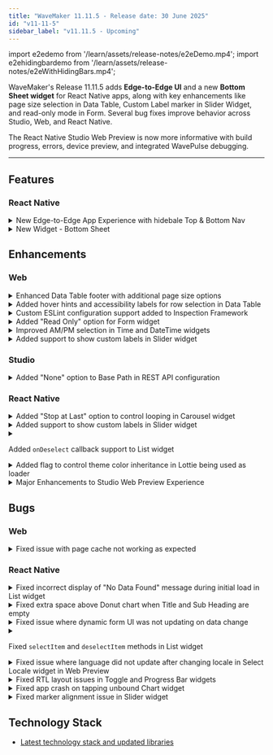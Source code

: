 ```yaml
---
title: "WaveMaker 11.11.5 - Release date: 30 June 2025"
id: "v11-11-5"
sidebar_label: "v11.11.5 - Upcoming"
---
```


import e2edemo from '/learn/assets/release-notes/e2eDemo.mp4';
import e2ehidingbardemo from '/learn/assets/release-notes/e2eWithHidingBars.mp4';

WaveMaker's Release 11.11.5 adds **Edge-to-Edge UI** and a new **Bottom Sheet widget** for React Native apps, along with key enhancements like page size selection in Data Table, Custom Label marker in Slider Widget, and read-only mode in Form. Several bug fixes improve behavior across Studio, Web, and React Native.

The React Native Studio Web Preview is now more informative with build progress, errors, device preview, and integrated WavePulse debugging.

---

## Features

### React Native

<details>
<summary>New Edge-to-Edge App Experience with hidebale Top & Bottom Nav</summary>

We’ve introduced a powerful new feature set to help you build **modern, immersive edge-to-edge mobile apps**. These capabilities are now configurable directly from Studio, providing a seamless developer experience.

#### Features Overview

#### Edge-to-Edge Apps
Enable full-screen UI experiences by extending app content beneath:
- The **Status Bar**
- The **Navigation Bar** (Android) / **Home Bar** (iOS)
- **Device-specific cutouts** like notches or camera holes

This enhances immersion and allows your app to utilize **100% of screen real estate**.

<video style={{width:300}} controls>
    <source src={e2edemo} />
</video>

#### Auto-Hide Navbars
Automatically hides the **Navigation Bar** and **Tab Bar** when users scroll down — giving content more room to breathe. As users scroll up, these bars **reappear** with a smooth transition.

<video style={{width:300}} controls>
    <source src={e2ehidingbardemo} />
</video>

💡 Benefits
- More usable screen space for content
- Modern visual behavior, consistent with native apps
- Enhanced user engagement and usability

These enhancements collectively aim to bring your app experience on par with modern design guidelines seen in popular native apps.

</details>

<details>
<summary>New Widget - Bottom Sheet</summary>

A new widget **Bottom Sheet** has been added for mobile apps. It provides a panel that slides up from the bottom of the screen to present additional content or actions — without navigating away from the current screen.

**Key Features:**

- **Tap Outside to Close**: Dismisses automatically when tapping outside the panel.
- **Swipe Down to Dismiss**: Allows intuitive gesture-based closing.
- **Swipe Up to Expand**: Expands to a configured height with an upward swipe.
- **Smooth Animations**: Provides fluid open/close transitions for a seamless user experience.

Bottom sheets are ideal for use cases like filters, media controls, map detail views, and quick user actions.

![Bottom Sheet Widget](/learn/assets/release-notes/bottomSheetDemo-11-11-5.gif)

</details>

## Enhancements

### Web

<details>
<summary>Enhanced Data Table footer with additional page size options</summary>

The Data Table widget footer has been enhanced to provide users with more control over pagination:

- **Items per Page**: Displays the selected page size (e.g., "3 items per page").
- **Current Page Range**: Shows the visible range and total number of records (e.g., "1–3 of 10").

![Enhanced Data Table Footer](/learn/assets/release-notes/datatable-pagination-enhancement-11-11-5.png)

To support this, two new options have been added in the **Advanced Settings** of the Data Table widget in Studio:

- **Allow Page Size Selection**: Enables or disables page size control.
- **Page Size Options**: Accepts comma-separated custom values (e.g., `3,7,10,20`) that populate the pagination dropdown, allowing users to choose how many items to display per page.

![Studio Config - Page Size Options](/learn/assets/release-notes/datatable-pagination-enhancement-studio-11-11-5.png)

</details>

<details>
<summary>Added hover hints and accessibility labels for row selection in Data Table</summary>

A new **hint** feature has been added to improve usability when selecting rows in the Data Table widget. When **Multiselect** or **Radio Column** row selection is enabled, users will now see a tooltip-style hint when hovering over the checkbox or radio button for each row.

To support this, four new properties have been introduced under **Advanced Settings** of the Data Table:

- If **Multiselect** is enabled:
  - **Multiselect Hint**: Text shown on hover.
  - **Multiselect Aria-label**: Accessibility label for screen readers.

- If **Radio Column** is enabled:
  - **Radio Column Hint**: Text shown on hover.
  - **Radio Column Aria-label**: Accessibility label for screen readers.

</details>

<details>
<summary>Custom ESLint configuration support added to Inspection Framework</summary>

The Inspection Framework now supports **custom ESLint configurations** via uploaded files, giving greater flexibility in enforcing coding standards.

#### How to Use

- Upload your custom ESLint configuration file named **`eslintrc.js`** to:
`src/main/webapp/resources/files`

- The file must export a valid ESLint config object using `module.exports`.

Example :
```js
const config = {
env: { browser: true },
extends: ["eslint:recommended"],
parserOptions: { ecmaVersion: 2020 },
plugins: ["your-plugin"],
rules: { /* your custom rules */ },
};

module.exports = config;
```
#### Plugin Dependencies
If your ESLint config uses custom plugins, upload an `override-package.json` to the same path:
`src/main/webapp/resources/files`
Example
```json
{
  "dependencies": {
    "eslint-plugin-regex": "1.10.0"
  }
}
```
This file will automatically be merged into the project’s default `package.json` to ensure the required plugins are installed.
</details> 

<details>
<summary>Added "Read Only" option for Form widget</summary>

A new **Read Only** property has been added to the **Form** widget. When enabled, it:

- Makes all form fields read-only
- Disables all action buttons within the form

This feature is useful for scenarios where the form should be displayed in a non-editable mode for review or approval flows.
</details>

<details>
<summary>Improved AM/PM selection in Time and DateTime widgets</summary>

Enhanced the **Time** and **DateTime** widgets by introducing **separate AM and PM buttons** for time selection.

Previously, a single toggle button was used to switch between AM and PM, which led to usability confusion. Now, users will see **two distinct buttons** — one for **AM** and one for **PM**. Selecting one will automatically deselect the other, offering a clearer and more intuitive time selection experience.
</details>

<details>
<summary>Added support to show custom labels in Slider widget</summary>

The **Slider** widget now supports displaying **custom labels** instead of only numeric values. This is useful for scenarios where predefined labels are more meaningful than numbers.

It also introduces **customizable label positioning**, allowing you to display labels either **above or below** the slider.

![Slider Widget with Labels](/learn/assets/release-notes/slider-label-11-11-5.jpg)

Two new properties have been added:

- **Showmarkers**: When enabled, displays labels instead of numbers along the slider.
- **Marker Text**: Accepts custom labels.

> Note: The length of the Marker Text array must match the number of steps in the slider.

</details>


### Studio

<details>
<summary>Added "None" option to Base Path in REST API configuration</summary>

Enhanced the **REST API configuration** by introducing a **"None"** option in the **Base Path** dropdown. 

This allows users to configure an API **without** automatically prefixing it with any predefined base path, offering greater flexibility.
![Rest API](/learn/assets/release-notes/rest-api-11-11-5.png)

</details>

### React Native

<details>
<summary>Added "Stop at Last" option to control looping in Carousel widget</summary>

A new property **`stopatlast`** has been added to the **Carousel** widget. When enabled, the carousel **stops at the last slide** instead of looping back to the first one.

By default, this property is disabled.
</details>

<details>
<summary>Added support to show custom labels in Slider widget</summary>

The **Slider** widget now supports displaying **custom labels** instead of only numeric values. This is useful for scenarios where predefined labels are more meaningful than numbers.

It also introduces **customizable label positioning**, allowing you to display labels either **above or below** the slider.

![Slider Widget with Labels](/learn/assets/release-notes/slider-label-11-11-5.jpg)

A new properties have been added:

- **Marker Text**: Accepts custom labels.

> `Showmarkers` must be enabled to displays labels instead of numbers along the slider.

> Note: The length of the Marker Text array must match the number of steps in the slider.

</details>

<details>
<summary>

Added `onDeselect` callback support to List widget

</summary>

**`onDeselect`** event has been added to the **List widget** in Studio. This callback is triggered whenever an item in the list is **deselected**, allowing developers to handle custom logic during item deselection.
</details>

<details>
<summary>Added flag to control theme color inheritance in Lottie being used as loader</summary>

By default, when a **Lottie animation** is used as loader in app, it inherits **shades of primary color** from the app’s theme.

A new flag **`inheritThemePrimary`** has been introduced to customize this behavior. To **disable** theme-based color inheritance, set the following in `wm_rn_config.json`:

```json
"preferences": {
  "appLoader": {
    "inheritThemePrimary": false
  }
}
```
This gives developers greater control over the appearance of the Lottie being used as loader.

</details>

<details>
<summary>Major Enhancements to Studio Web Preview Experience</summary>

We’ve significantly upgraded the **Studio Web Preview** experience to streamline development and enable faster debugging.

### Key Enhancements

---

#### Build Progress Indicators

- Provides **visual step-by-step indicators** during the build process  
- Displays the **number of completed steps** and **time taken** for each step, offering better visibility into loading progress

![Preview - Build Progress Indicators](/learn/assets/release-notes/previewSteps.png)

---

#### Improved Error Display in Preview

- Build errors now appear **directly within the preview panel**, removing the need to manually check Studio logs
- Error messages are **descriptive and contextual**, clearly indicating the **stage**, **file location**, and **line number** where the issue occurred

![Improved Error Display in Preview](/learn/assets/release-notes/previewError.png)

---

#### Enhanced Device Preview & Layout Testing

- Preview now supports a **broader range of devices**, including popular **phones** and **tablets**
- Easily switch between **portrait** and **landscape** modes to validate responsiveness
- Adjustable **zoom controls (20% to 200%)** for fine-tuning layouts across various screen sizes

![Preview - Enhanced Device Preview & Layout Testing](/learn/assets/release-notes/previewSuccess.png)

#### WavePulse Integration

- Integrated runtime debugging inside Studio Preview:
  - Console logs
  - Network activity
  - UI element tree with properties and applied styles

---

### Before vs After

| Before                  | After                                |
|-------------------------|---------------------------------------|
| Generic spinner only    | Visual step-by-step loader            |
| Blank screen on error   | Error display with exact failure step |
| No inbuilt debugging tools | WavePulse is now integrated into web preview |

---

These upgrades make Studio Preview **faster**, **smarter**, and more **developer-friendly**, helping you confidently **build, test, and debug** your apps.
</details>

## Bugs

### Web

<details>
<summary>Fixed issue with page cache not working as expected</summary>

Resolved a bug where enabling the **cache** property for a page did not retain the page instance during navigation. The caching behavior now works correctly.
</details>

### React Native

<details>
<summary>Fixed incorrect display of "No Data Found" message during initial load in List widget</summary>

The **List widget** showed a "No Data Found" message **while data was still loading**, which could be confusing to users. This has been corrected.

Now, a **loading animation** is shown during the initial data fetch, and the **"No Data Found"** message appears **only if** no data is returned after loading completes.
</details>

<details>
<summary>Fixed extra space above Donut chart when Title and Sub Heading are empty</summary>

Resolved an issue where the **Donut chart** reserved vertical space for the Title and Sub Heading even when they were empty, resulting in unwanted spacing above the chart.

Now, if both `title` and `subheading` are not set, no extra space is added above the chart.
</details>

<details>
<summary>Fixed issue where dynamic form UI was not updating on data change</summary>

Resolved an issue where the **dynamic Form widget** UI was not reflecting changes when its underlying data was updated, especially when used inside widgets like **List** or **Accordion**.

The form now re-renders correctly to reflect the latest data.
</details>

<details>
<summary>

Fixed `selectItem` and `deselectItem` methods in List widget

</summary>

Resolved an issue where the **`selectItem()`** and **`deselectItem()`** methods on the **List widget** were not functioning as expected. These methods now work correctly.
</details>

<details>
<summary>Fixed issue where language did not update after changing locale in Select Locale widget in Web Preview</summary>

Resolved an issue where changing the language using the **Select Locale** widget in **web preview** did not update the app language as expected. The selected language now applies correctly.
</details>

<details>
<summary>Fixed RTL layout issues in Toggle and Progress Bar widgets</summary>

Resolved layout and animation issues when the app is using a **Right-to-Left (RTL)** language:

- **Toggle Widget**: Fixed incorrect animation direction in RTL mode.
- **Progress Bar Widget**: Fixed layout misalignment when rendered in RTL mode.

Both widgets now render and behave correctly in RTL layouts.
</details>

<details>
<summary>Fixed app crash on tapping unbound Chart widget</summary>

Resolved an issue where tapping a **Chart widget** without any bound data would cause the app to crash.  
The widget now handles unbound states gracefully without triggering errors.
</details>

<details>
<summary>Fixed marker alignment issue in Slider widget</summary>

When `Showmarkers` was enabled in the **Slider** widget, the first and last markers were partially rendered outside the widget boundaries.  
This issue has been fixed, all markers now appear correctly within the slider area.
</details>

## Technology Stack

- [Latest technology stack and updated libraries](/learn/wavemaker-release-notes#technology-stack)